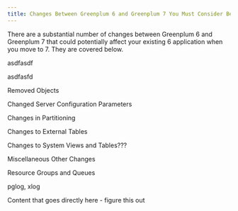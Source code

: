 ```yaml
---
title: Changes Between Greenplum 6 and Greenplum 7 You Must Consider Before Upgrading
---
```



There are a substantial number of changes between Greenplum 6 and Greenplum 7 that could potentially affect your existing 6 application when you move to 7. They are covered below.

asdfasdf


asdfasfd

Removed Objects

Changed Server Configuration Parameters

Changes in Partitioning 

Changes to External Tables

Changes to System Views and Tables???

Miscellaneous Other Changes

Resource Groups and Queues


pglog, xlog

Content that goes directly here - figure this out


